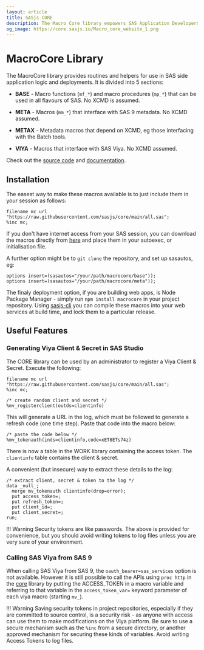 ```yaml
---
layout: article
title: SASjs CORE
description: The Macro Core library empowers SAS Application Developers with a range of macro functions, procedures, macros for metadata and macros for Viya
og_image: https://core.sasjs.io/Macro_core_website_1.png
---
```


MacroCore Library
====================

The MacroCore library provides routines and helpers for use in SAS side application logic and deployments.  It is divided into 5 sections:

* **BASE** - Macro functions (`mf_*`) and macro procedures (`mp_*`) that can be used in all flavours of SAS.  No XCMD is assumed.

* **META** - Macros (`mm_*`) that interface with SAS 9 metadata.  No XCMD assumed.

* **METAX** - Metadata macros that depend on XCMD, eg those interfacing with the Batch tools.

* **VIYA** - Macros that interface with SAS Viya.  No XCMD assumed.

Check out the [source code](https://github.com/sasjs/core) and [documentation](https://core.sasjs.io).

## Installation

The easest way to make these macros available is to just include them in your session as follows:

```sas
filename mc url "https://raw.githubusercontent.com/sasjs/core/main/all.sas";
%inc mc;
```

If you don't have internet access from your SAS session, you can download the macros directly from [here](https://raw.githubusercontent.com/sasjs/core/main/all.sas) and place them in your autoexec, or initialisation file.

A further option might be to `git clone` the repository, and set up sasautos, eg:

```sas
options insert=(sasautos="/your/path/macrocore/base"));
options insert=(sasautos="/your/path/macrocore/meta"));
```

The finaly deployment option, if you are building web apps, is Node Package Manager - simply run `npm install macrocore` in your project repository.  Using [sasjs-cli](/sasjs-cli) you can compile these macros into your web services at build time, and lock them to a particular release.

## Useful Features

### Generating Viya Client & Secret in SAS Studio

The CORE library can be used by an administrator to register a Viya Client & Secret.  Execute the following:

```sas
filename mc url "https://raw.githubusercontent.com/sasjs/core/main/all.sas";
%inc mc;

/* create random client and secret */
%mv_registerclient(outds=clientinfo)
```

This will generate a URL in the log, which must be followed to generate a refresh code (one time step).  Paste that code into the macro below:

```
/* paste the code below */
%mv_tokenauth(inds=clientinfo,code=xET8ETs74z)
```
There is now a table in the WORK library containing the access token.  The `clientinfo` table contains the client & secret.

A convenient (but insecure) way to extract these details to the log:

```
/* extract client, secret & token to the log */
data _null_;
  merge mv_tokenauth clientinfo(drop=error);
  put access_token=;
  put refresh_token=;
  put client_id=;
  put client_secret=;
run;

```

!!! Warning
    Security tokens are like passwords.  The above is provided for convenience, but you should avoid writing tokens to log files unless you are very sure of your environment.



### Calling SAS Viya from SAS 9

When calling SAS Viya from SAS 9, the `oauth_bearer=sas_services` option is not available.  However it is still possible to call the APIs using `proc http` in the [core](https://core.sasjs.io) library by putting the ACCESS_TOKEN in a macro variable and referring to that variable in the `access_token_var=` keyword parameter of each viya macro (starting `mv_`).


!!! Warning
    Saving security tokens in project repositories, especially if they are committed to source control, is a security risk - as anyone with access can use them to make modifications on the Viya platform.  Be sure to use a secure mechanism such as the `%inc` from a secure directory, or another approved mechanism for securing these kinds of variables.  Avoid writing Access Tokens to log files.

